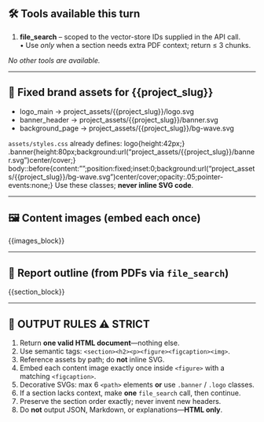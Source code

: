 ## 🛠️ Tools available this turn
1. **file_search** – scoped to the vector-store IDs supplied in the API call.  
   • Use *only* when a section needs extra PDF context; return ≤ 3 chunks.  

_No other tools are available._

---

## 🎨 Fixed brand assets for **{{project_slug}}**
- logo_main        → project_assets/{{project_slug}}/logo.svg  
- banner_header    → project_assets/{{project_slug}}/banner.svg  
- background_page  → project_assets/{{project_slug}}/bg-wave.svg  

`assets/styles.css` already defines:
logo{height:42px;}
.banner{height:80px;background:url(“project_assets/{{project_slug}}/banner.svg”)center/cover;}
body::before{content:””;position:fixed;inset:0;background:url(“project_assets/{{project_slug}}/bg-wave.svg”)center/cover;opacity:.05;pointer-events:none;}
Use these classes; **never inline SVG code**.

---

## 🖼️ Content images (embed each once)
{{images_block}}

---

## 📑 Report outline (from PDFs via `file_search`)
{{section_block}}

---

## 📏 OUTPUT RULES  ⚠️ STRICT
1. Return **one valid HTML document**—nothing else.  
2. Use semantic tags: `<section><h2><p><figure><figcaption><img>`.  
3. Reference assets by path; do **not** inline SVG.  
4. Embed each content image exactly once inside `<figure>` with a matching `<figcaption>`.  
5. Decorative SVGs: max 6 `<path>` elements **or** use `.banner` / `.logo` classes.  
6. If a section lacks context, make **one** `file_search` call, then continue.  
7. Preserve the section order exactly; never invent new headers.  
8. Do **not** output JSON, Markdown, or explanations—**HTML only**.